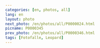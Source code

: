```yaml
---
categories: [en, photos, all]
lang: en
layout: photo
next_photo: /en/photos/all/P0000024.html
picname: P0000345
prev_photo: /en/photos/all/P0000346.html
tags: [Fotofalle, Leopard]
---
```

